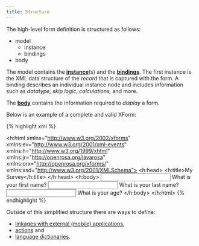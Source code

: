 ```yaml
---
title: Structure
---
```


The high-level form definition is structured as follows:

* model 
    * instance
    * bindings
* body

The model contains the **[instance](#instance)**(s) and the **[bindings](#bindings)**. The first instance is the XML data structure of the _record_ that is captured with the form. A binding describes an individual instance node and includes information such as _datatype, skip logic, calculations,_ and more.

The **[body](#body)** contains the information required to _display_ a form. 

Below is an example of a complete and valid XForm:

{% highlight xml %}
<?xml version="1.0"?>
<h:html xmlns="http://www.w3.org/2002/xforms" 
        xmlns:ev="http://www.w3.org/2001/xml-events" 
        xmlns:h="http://www.w3.org/1999/xhtml" 
        xmlns:jr="http://openrosa.org/javarosa" 
        xmlns:orx="http://openrosa.org/xforms/" 
        xmlns:xsd="http://www.w3.org/2001/XMLSchema">
    <h:head>
        <h:title>My Survey</h:title>
        <model>
            <instance>
                <data id="mysurvey" version="2014083101">
                    <firstname></firstname>
                    <lastname></lastname>
                    <age></age>
                    <meta>
                        <instanceID/>
                    </meta>
                </data>
            </instance>
            <bind nodeset="/data/firstname" type="string" required="true()" />
            <bind nodeset="/data/lastname"  type="string" />
            <bind nodeset="/data/age" type="integer" />
        </model>
    </h:head>
    <h:body>
        <input ref="/data/firstname">
          <label>What is your first name?</label>
        </input>
        <input ref="/data/lastname">
          <label>What is your last name?</label>
        </input>
        <input ref="/data/age">
          <label>What is your age?</label>
        </input>
    </h:body>
</h:html>
{% endhighlight %}

Outside of this simplified structure there are ways to define: 

* [linkages with external (mobile) applications](#external-applications), 
* [actions](#actions) and 
* [language dictionaries](#languages). 
